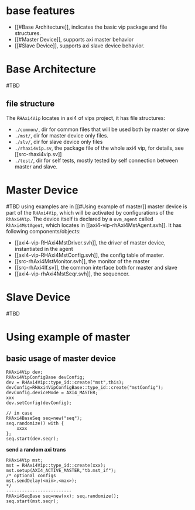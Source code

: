 # base features
- [[#Base Architecture]], indicates the basic vip package and file structures.
- [[#Master Device]], supports axi master behavior
- [[#Slave Device]], supports axi slave device behavior.

# Base Architecture
#TBD 
## file structure
The `RHAxi4Vip` locates in axi4 of vips project, it has file structures:
- `./common/`, dir for common files that will be used both by master or slave
- `./mst/`, dir for master device only files.
- `./slv/`, dir for slave device only files
- `./rhaxi4vip.sv`, the package file of the whole axi4 vip, for details, see [[src-rhaxi4vip.sv]]
- `./test/`, dir for self tests, mostly tested by self connection between master and slave.
# Master Device
#TBD 
using examples are in [[#Using example of master]]
master device is part of the `RHAxi4Vip`, which will be activated by configurations of the `RhAxi4Vip`.
The device itself is declared by a `uvm_agent` called `RhAxi4MstAgent`, which locates in [[axi4-vip-rhAxi4MstAgent.svh]]. It has following components/objects:
- [[axi4-vip-RHAxi4MstDriver.svh]], the driver of master device, instantiated in the agent
- [[axi4-vip-RHAxi4MstConfig.svh]], the config table of master.
- [[src-rhAxi4MstMonitor.svh]], the monitor of the master
- [[src-rhAxi4If.sv]], the common interface both for master and slave
- [[axi4-vip-rhAxi4MstSeqr.svh]], the sequencer.

# Slave Device
#TBD 

# Using example of master
## basic usage of master device
```
RHAxi4Vip dev;
RHAxi4VipConfigBase devConfig;
dev = RHAxi4Vip::type_id::create("mst",this);
devConfig=RHAxi4VipConfigBase::type_id::create("mstConfig");
devConfig.deviceMode = AXI4_MASTER;
xxx
dev.setConfig(devConfig);

// in case
RHAxi4BaseSeq seq=new("seq");
seq.randomize() with {
	xxxx
};
seq.start(dev.seqr);
```

**send a random axi trans**
```
RHAxi4Vip mst;
mst = RHAxi4Vip::type_id::create(xxx);
mst.setup(AXI4_ACTIVE_MASTER,"tb.mst_if");
/* optional configs
mst.sendDelay(<min>,<max>);
*/
-------------------------
RHAxi4SeqBase seq=new(xx); seq.randomize();
seq.start(mst.seqr);
```
